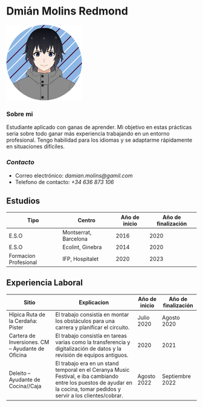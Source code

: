 # Dmián Molins Redmond 

<img src="https://github.com/UWU002/uwu002.github.io/blob/main/FotoCurriculum(Github).png" width="200" height="200">

### **Sobre mi**
Estudiante aplicado con ganas de aprender. Mi objetivo en estas prácticas seria sobre todo ganar más experiencia trabajando en un entorno profesional. Tengo habilidad para los idiomas y se adaptarme rápidamente en situaciones difíciles.  

### *Contacto*

+ Correo electrónico: _damian.molins@gamil.com_
+ Telefono de contacto: _+34 636 873 106_


## **Estudios**
| Tipo  | Centro                          | Año de inicio | Año de finalización |
|---------------------------------------------------------------------|-----------------------------------------|---------------|------------|
| E.S.O | Montserrat, Barcelona           | 2016          | 2020       |
| E.S.O | Ecolint, Ginebra                | 2014          | 2020       |
| Formacion Profesional        | IFP, Hospitalet | 2020         | 2023  |

## **Experiencia Laboral**
| Sitio  | Explicacion                      | Año de inicio | Año de finalización |
|---------------------------------------------------------------------|-----------------------------------------|---------------|------------|
| Hípica Ruta de la Cerdaña: Pister  | El trabajo consistía en montar los obstáculos para una carrera y planificar el circuito.  |Julio 2020 | Agosto 2020       |
| Cartera de Inversiones. CM – Ayudante de Oficina | El trabajo consistía en tareas varias como la transferencia y digitalización de datos y la revisión de equipos antiguos.  | 2020        | 2021       |
| Deleito – Ayudante de Cocina//Caja | El trabajo era en un stand temporal en el Ceranya Music Festival, e iba cambiando entre los puestos de ayudar en la cocina, tomar pedidos y servir a los clientes/cobrar. | Agosto 2022 | Septiembre 2022  |
